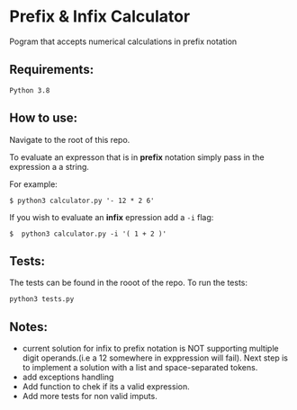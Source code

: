 # Prefix & Infix Calculator

Pogram that accepts numerical calculations in prefix notation

##  Requirements:
```
Python 3.8
```

## How to use:

Navigate to the root of this repo.

To evaluate an expresson that is in **prefix** notation simply pass in the expression a a string. 

For example:

```
$ python3 calculator.py '- 12 * 2 6'
```

If you wish to evaluate an **infix** epression add a `-i` flag:



```
$  python3 calculator.py -i '( 1 + 2 )'
```

## Tests:

The tests can be found in the rooot of the repo. To run the tests:

```
python3 tests.py
```


## Notes:

- current solution for infix to prefix notation is NOT supporting multiple digit operands.(i.e a 12 somewhere in exppression will fail). Next step is to implement a solution with a list and space-separated tokens.
- add exceptions handling
- Add function to chek if its a valid expression.
- Add more tests for non valid imputs.
